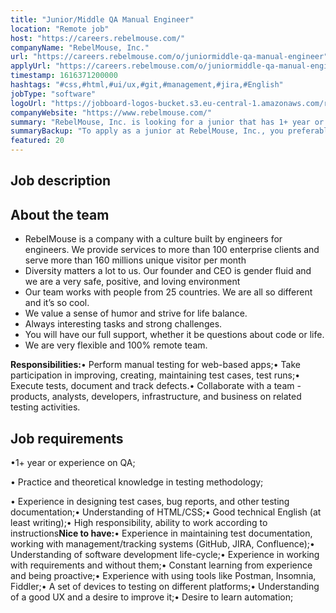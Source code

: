 ```yaml
---
title: "Junior/Middle QA Manual Engineer"
location: "Remote job"
host: "https://careers.rebelmouse.com/"
companyName: "RebelMouse, Inc."
url: "https://careers.rebelmouse.com/o/juniormiddle-qa-manual-engineer"
applyUrl: "https://careers.rebelmouse.com/o/juniormiddle-qa-manual-engineer/c/new"
timestamp: 1616371200000
hashtags: "#css,#html,#ui/ux,#git,#management,#jira,#English"
jobType: "software"
logoUrl: "https://jobboard-logos-bucket.s3.eu-central-1.amazonaws.com/rebelmouse-inc-"
companyWebsite: "https://www.rebelmouse.com/"
summary: "RebelMouse, Inc. is looking for a junior that has 1+ year or experience on QA."
summaryBackup: "To apply as a junior at RebelMouse, Inc., you preferably need to have some knowledge of: #css, #html, #ui/ux."
featured: 20
---
```


## Job description

## About the team

*   RebelMouse is a company with a culture built by engineers for engineers. We provide services to more than 100 enterprise clients and serve more than 160 millions unique visitor per month
*   Diversity matters a lot to us. Our founder and CEO is gender fluid and we are a very safe, positive, and loving environment
*   Our team works with people from 25 countries. We are all so different and it’s so cool.
*   We value a sense of humor and strive for life balance.
*   Always interesting tasks and strong challenges.
*   You will have our full support, whether it be questions about code or life.
*   We are very flexible and 100% remote team.

**Responsibilities:**• Perform manual testing for web-based apps;• Take participation in improving, creating, maintaining test cases, test runs;• Execute tests, document and track defects.• Collaborate with a team - products, analysts, developers, infrastructure, and business on related testing activities.

## Job requirements

•1+ year or experience on QA;

• Practice and theoretical knowledge in testing methodology;

• Experience in designing test cases, bug reports, and other testing documentation;• Understanding of HTML/CSS;• Good technical English (at least writing);• High responsibility, ability to work according to instructions**Nice to have:**• Experience in maintaining test documentation, working with management/tracking systems (GitHub, JIRA, Confluence);• Understanding of software development life-cycle;• Experience in working with requirements and without them;• Constant learning from experience and being proactive;• Experience with using tools like Postman, Insomnia, Fiddler;• A set of devices to testing on different platforms;• Understanding of a good UX and a desire to improve it;• Desire to learn automation;
